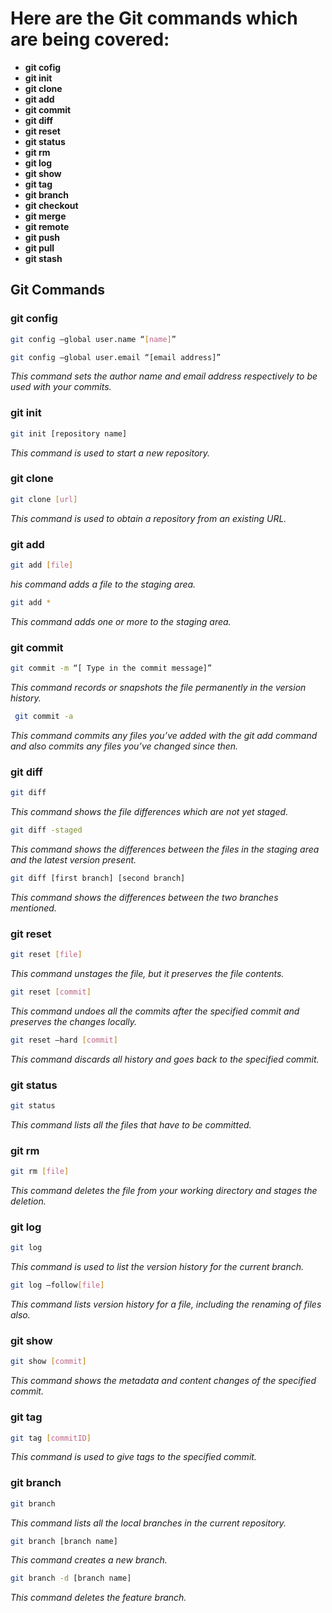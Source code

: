 # Here are the Git commands which are being covered:

- **git cofig**
- **git init**
- **git clone**
- **git add**
- **git commit**
- **git diff**
- **git reset**
- **git status**
- **git rm**
- **git log**
- **git show**
- **git tag**
- **git branch**
- **git checkout**
- **git merge**
- **git remote**
- **git push**
- **git pull**
- **git stash**

## Git Commands

### git config

```sh
git config –global user.name “[name]”
```
```sh
git config –global user.email “[email address]”
```
*This command sets the author name and email address respectively to be used with your commits.*

### git init
```sh
git init [repository name]
```
*This command is used to start a new repository.*

### git clone
```sh
git clone [url]
```
_This command is used to obtain a repository from an existing URL._

### git add
```sh
git add [file]
```
_his command adds a file to the staging area._

```sh
git add *
```
_This command adds one or more to the staging area._

### git commit
```sh
git commit -m “[ Type in the commit message]”
```
_This command records or snapshots the file permanently in the version history._

```sh
 git commit -a
```
*This command commits any files you’ve added with the git add command and also commits any files you’ve changed since then.*

### git diff
```sh
git diff
```
*This command shows the file differences which are not yet staged.*

```sh
git diff -staged
```
*This command shows the differences between the files in the staging area and the latest version present.*

```sh
git diff [first branch] [second branch]
```
*This command shows the differences between the two branches mentioned.*

### git reset
```sh
git reset [file]
```
*This command unstages the file, but it preserves the file contents.*

```sh
git reset [commit]
```
*This command undoes all the commits after the specified commit and preserves the changes locally.*

```sh
git reset –hard [commit]
```
*This command discards all history and goes back to the specified commit.*

### git status
```sh
git status
```
*This command lists all the files that have to be committed.*

### git rm
```sh
git rm [file]
```
*This command deletes the file from your working directory and stages the deletion.*

### git log
```sh
git log
```
*This command is used to list the version history for the current branch.*

```sh
git log –follow[file]
```
*This command lists version history for a file, including the renaming of files also.*

### git show
```sh
git show [commit]
```
*This command shows the metadata and content changes of the specified commit.*

### git tag
```sh
git tag [commitID]
```
*This command is used to give tags to the specified commit.*

### git branch
```sh
git branch
```
*This command lists all the local branches in the current repository.*

```sh
git branch [branch name]
```
*This command creates a new branch.*

```sh
git branch -d [branch name]
```
*This command deletes the feature branch.*

